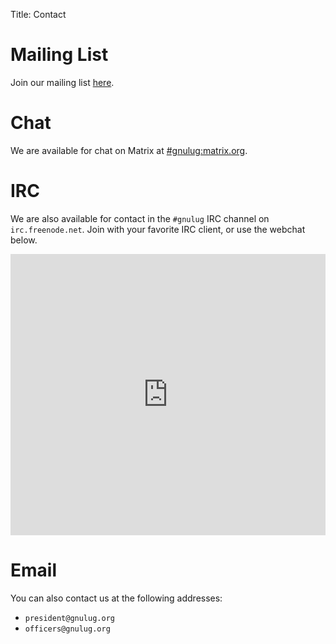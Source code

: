 Title: Contact

# Mailing List

Join our mailing list [here](https://www-s.acm.illinois.edu/mailman/listinfo/glug).

# Chat

  We are available for chat on Matrix at [#gnulug:matrix.org](https://matrix.to/#/#gnulug:matrix.org).

# IRC

  We are also available for contact in the `#gnulug` IRC channel on `irc.freenode.net`.  Join with your favorite IRC client, or use the webchat below.

<iframe src="https://kiwiirc.com/client/irc.freenode.net/?nick=Webchat|?&theme=mini#purduelug" style="border:0; width:100%; height:450px;"></iframe>

# Email

  You can also contact us at the following addresses:

  - `president@gnulug.org`
  - `officers@gnulug.org`
